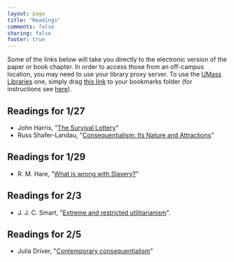 ```yaml
---
layout: page
title: "Readings"
comments: false
sharing: false
footer: true
---
```


Some of the links below will take you directly to the electronic version of the paper or book chapter. In order to access those from an off-campus location, you may need to use your library proxy server. To use the [UMass Libraries](http://www.library.umass.edu) one, simply drag [this link][1] to your bookmarks folder (for instructions see [here](http://consequently.org/news/2005/03/12/university_library_proxy_bookmarklet/)). 



[1]: javascript:void(location.href='http://'+location.host+'.silk.library.umass.edu'+location.pathname+location.search)

## Readings for 1/27

- John Harris, "[The Survival Lottery](http://www.jstor.org/stable/3749647)"
- Russ Shafer-Landau, "[Consequentialism: Its Nature and Attractions](https://moodle.umass.edu/pluginfile.php/620322/mod_resource/content/1/Landau.Consequentialism.Its.Nature.and.Attractions.pdf)"

## Readings for 1/29

- R&#46; M&#46; Hare, "[What is wrong with Slavery?](http://www.jstor.org/stable/2264930)" 

## Readings for 2/3

- J&#46; J&#46; C&#46; Smart, "[Extreme and restricted utilitarianism](http://www.jstor.org/stable/2216786)".

## Readings for 2/5

- Julia Driver, "[Contemporary consequentialism](https://moodle.umass.edu/pluginfile.php/623627/mod_resource/content/1/Driver.Contemporary.Consequentialism.pdf)"